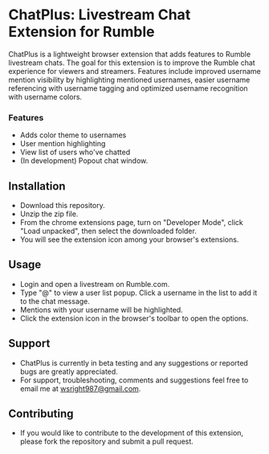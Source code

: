 # ChatPlus: Livestream Chat Extension for Rumble

ChatPlus is a lightweight browser extension that adds features to Rumble livestream chats. The goal for this extension is to improve the Rumble chat experience for viewers and streamers. Features include improved username mention visibility by highlighting mentioned usernames, easier username referencing with username tagging and optimized username recognition with username colors.
    
### Features
- Adds color theme to usernames 
- User mention highlighting
- View list of users who've chatted
- (In development) Popout chat window.

## Installation
- Download this repository.
- Unzip the zip file. 
- From the chrome extensions page, turn on "Developer Mode", click "Load unpacked", then select the downloaded folder.
- You will see the extension icon among your browser's extensions. 

## Usage
- Login and open a livestream on Rumble.com.
- Type "@" to view a user list popup. Click a username in the list to add it to the chat message.
- Mentions with your username will be highlighted.
- Click the extension icon in the browser's toolbar to open the options.

## Support
- ChatPlus is currently in beta testing and any suggestions or reported bugs are greatly appreciated. 
- For support, troubleshooting, comments and suggestions feel free to email me at wsright987@gmail.com. 

## Contributing
- If you would like to contribute to the development of this extension, please fork the repository and submit a pull request.
